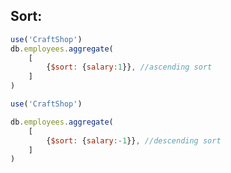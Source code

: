 ## Sort:
```javascript
use('CraftShop')
db.employees.aggregate(
    [
        {$sort: {salary:1}}, //ascending sort
    ]
)
```
```javascript
use('CraftShop')

db.employees.aggregate(
    [
        {$sort: {salary:-1}}, //descending sort
    ]
)
```